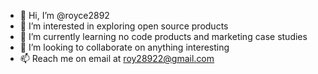 - 👋 Hi, I’m @royce2892
- 👀 I’m interested in exploring open source products
- 🌱 I’m currently learning no code products and marketing case studies
- 💞️ I’m looking to collaborate on anything interesting
- 📫 Reach me on email at roy28922@gmail.com

<!---
royce2892/royce2892 is a ✨ special ✨ repository because its `README.md` (this file) appears on your GitHub profile.
You can click the Preview link to take a look at your changes.
--->
